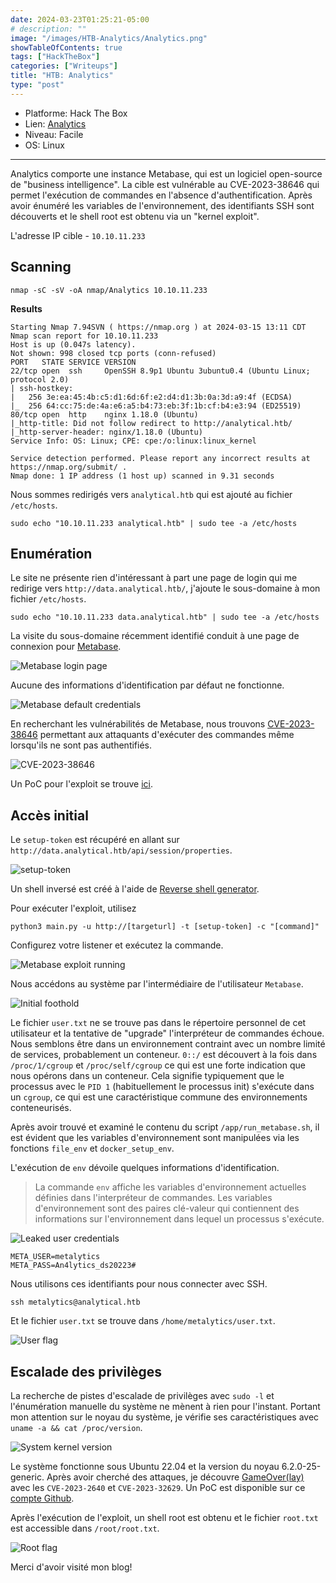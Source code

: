 ```yaml
---
date: 2024-03-23T01:25:21-05:00
# description: ""
image: "/images/HTB-Analytics/Analytics.png"
showTableOfContents: true
tags: ["HackTheBox"]
categories: ["Writeups"]
title: "HTB: Analytics"
type: "post"
---
```


* Platforme: Hack The Box
* Lien: [Analytics](https://app.hackthebox.com/machines/Analytics)
* Niveau: Facile
* OS: Linux
---

Analytics comporte une instance Metabase, qui est un logiciel open-source de "business intelligence". La cible est vulnérable au CVE-2023-38646 qui permet l'exécution de commandes en l'absence d'authentification. Après avoir énuméré les variables de l'environnement, des identifiants SSH sont découverts et le shell root est obtenu via un "kernel exploit".

L'adresse IP cible - `10.10.11.233`

## Scanning 

```
nmap -sC -sV -oA nmap/Analytics 10.10.11.233
```

**Results**

```shell
Starting Nmap 7.94SVN ( https://nmap.org ) at 2024-03-15 13:11 CDT
Nmap scan report for 10.10.11.233
Host is up (0.047s latency).
Not shown: 998 closed tcp ports (conn-refused)
PORT   STATE SERVICE VERSION
22/tcp open  ssh     OpenSSH 8.9p1 Ubuntu 3ubuntu0.4 (Ubuntu Linux; protocol 2.0)
| ssh-hostkey: 
|   256 3e:ea:45:4b:c5:d1:6d:6f:e2:d4:d1:3b:0a:3d:a9:4f (ECDSA)
|_  256 64:cc:75:de:4a:e6:a5:b4:73:eb:3f:1b:cf:b4:e3:94 (ED25519)
80/tcp open  http    nginx 1.18.0 (Ubuntu)
|_http-title: Did not follow redirect to http://analytical.htb/
|_http-server-header: nginx/1.18.0 (Ubuntu)
Service Info: OS: Linux; CPE: cpe:/o:linux:linux_kernel

Service detection performed. Please report any incorrect results at https://nmap.org/submit/ .
Nmap done: 1 IP address (1 host up) scanned in 9.31 seconds
```

Nous sommes redirigés vers `analytical.htb` qui est ajouté au fichier `/etc/hosts`.

```
sudo echo "10.10.11.233 analytical.htb" | sudo tee -a /etc/hosts
```

## Enumération

Le site ne présente rien d'intéressant à part une page de login qui me redirige vers `http://data.analytical.htb/`, j'ajoute le sous-domaine à mon fichier `/etc/hosts`.

```
sudo echo "10.10.11.233 data.analytical.htb" | sudo tee -a /etc/hosts
```

La visite du sous-domaine récemment identifié conduit à une page de connexion pour [Metabase](https://www.metabase.com/).

![Metabase login page](/images/HTB-Analytics/signin-Metabase.png)

Aucune des informations d'identification par défaut ne fonctionne.

![Metabase default credentials](/images/HTB-Analytics/Metabase-default-users.png)

En recherchant les vulnérabilités de Metabase, nous trouvons [CVE-2023-38646](https://www.cvedetails.com/vulnerability-list/vendor_id-19475/product_id-51231/Metabase-Metabase.html) permettant aux attaquants d'exécuter des commandes même lorsqu'ils ne sont pas authentifiés.

![CVE-2023-38646](/images/HTB-Analytics/cve-2023-38646.png)

Un PoC pour l'exploit se trouve [ici](https://github.com/m3m0o/metabase-pre-auth-rce-poc/tree/main). 

## Accès initial

Le `setup-token` est récupéré en allant sur `http://data.analytical.htb/api/session/properties`.

![setup-token](/images/HTB-Analytics/Metabase-setup-token.png)

Un shell inversé est créé à l'aide de [Reverse shell generator](https://www.revshells.com/).

Pour exécuter l'exploit, utilisez
 
```
python3 main.py -u http://[targeturl] -t [setup-token] -c "[command]"
```

Configurez votre listener et exécutez la commande.

![Metabase exploit running](/images/HTB-Analytics/Metabase-xploit.png)

Nous accédons au système par l'intermédiaire de l'utilisateur `Metabase`.

![Initial foothold](/images/HTB-Analytics/foothold.png)

Le fichier `user.txt` ne se trouve pas dans le répertoire personnel de cet utilisateur et la tentative de "upgrade" l'interpréteur de commandes échoue. Nous semblons être dans un environnement contraint avec un nombre limité de services, probablement un conteneur. `0::/` est découvert à la fois dans `/proc/1/cgroup` et `/proc/self/cgroup` ce qui est une forte indication que nous opérons dans un conteneur. Cela signifie typiquement que le processus avec le `PID 1` (habituellement le processus init) s'exécute dans un `cgroup`, ce qui est une caractéristique commune des environnements conteneurisés.

Après avoir trouvé et examiné le contenu du script `/app/run_metabase.sh`, il est évident que les variables d'environnement sont manipulées via les fonctions `file_env` et `docker_setup_env`.

L'exécution de `env` dévoile quelques informations d'identification.

> La commande `env` affiche les variables d'environnement actuelles définies dans l'interpréteur de commandes. Les variables d'environnement sont des paires clé-valeur qui contiennent des informations sur l'environnement dans lequel un processus s'exécute.

![Leaked user credentials](/images/HTB-Analytics/user-credentials.png)

```
META_USER=metalytics
META_PASS=An4lytics_ds20223#
```
Nous utilisons ces identifiants pour nous connecter avec SSH.

```
ssh metalytics@analytical.htb
```

Et le fichier `user.txt` se trouve dans `/home/metalytics/user.txt`.

![User flag](/images/HTB-Analytics/user-flag.png)

## Escalade des privilèges

La recherche de pistes d'escalade de privilèges avec `sudo -l` et l'énumération manuelle du système ne mènent à rien pour l'instant. Portant mon attention sur le noyau du système, je vérifie ses caractéristiques avec `uname -a && cat /proc/version`.

![System kernel version](/images/HTB-Analytics/system-features.png)

Le système fonctionne sous Ubuntu 22.04 et la version du noyau 6.2.0-25-generic. Après avoir cherché des attaques, je découvre [GameOver(lay)](https://www.crowdstrike.com/blog/crowdstrike-discovers-new-container-exploit/) avec les `CVE-2023-2640` et `CVE-2023-32629`. Un PoC est disponible sur ce [compte Github](https://github.com/g1vi/CVE-2023-2640-CVE-2023-32629/blob/main/exploit.sh).

Après l'exécution de l'exploit, un shell root est obtenu et le fichier `root.txt` est accessible dans `/root/root.txt`.

![Root flag](/images/HTB-Analytics/root-flag.png)

Merci d'avoir visité mon blog!
